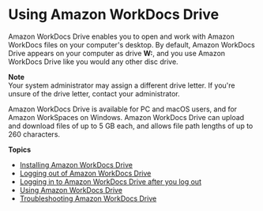 # Using Amazon WorkDocs Drive<a name="workdocs_drive_help"></a>

Amazon WorkDocs Drive enables you to open and work with Amazon WorkDocs files on your computer's desktop\. By default, Amazon WorkDocs Drive appears on your computer as drive **W:**, and you use Amazon WorkDocs Drive like you would any other disc drive\.

**Note**  
Your system administrator may assign a different drive letter\. If you're unsure of the drive letter, contact your administrator\.

Amazon WorkDocs Drive is available for PC and macOS users, and for Amazon WorkSpaces on Windows\. Amazon WorkDocs Drive can upload and download files of up to 5 GB each, and allows file path lengths of up to 260 characters\.

**Topics**
+ [Installing Amazon WorkDocs Drive](drive_install.md)
+ [Logging out of Amazon WorkDocs Drive](log-out.md)
+ [Logging in to Amazon WorkDocs Drive after you log out](log-in.md)
+ [Using Amazon WorkDocs Drive](drive_use.md)
+ [Troubleshooting Amazon WorkDocs Drive](drive_troubleshoot.md)